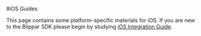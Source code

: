 #iOS Guides

This page contains some platform-specific materials for iOS. If you are new to the Blippar SDK please begin by studying [iOS Integration Guide](README.md).